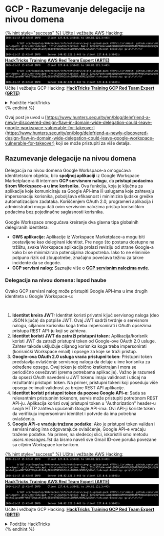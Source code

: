 # GCP - Razumevanje delegacije na nivou domena

{% hint style="success" %}
Učite i vežbajte AWS Hacking:<img src="../../../.gitbook/assets/image (1).png" alt="" data-size="line">[**HackTricks Training AWS Red Team Expert (ARTE)**](https://training.hacktricks.xyz/courses/arte)<img src="../../../.gitbook/assets/image (1).png" alt="" data-size="line">\
Učite i vežbajte GCP Hacking: <img src="../../../.gitbook/assets/image (2).png" alt="" data-size="line">[**HackTricks Training GCP Red Team Expert (GRTE)**<img src="../../../.gitbook/assets/image (2).png" alt="" data-size="line">](https://training.hacktricks.xyz/courses/grte)

<details>

<summary>Podržite HackTricks</summary>

* Proverite [**planove pretplate**](https://github.com/sponsors/carlospolop)!
* **Pridružite se** 💬 [**Discord grupi**](https://discord.gg/hRep4RUj7f) ili [**telegram grupi**](https://t.me/peass) ili **nas pratite** na **Twitteru** 🐦 [**@hacktricks\_live**](https://twitter.com/hacktricks\_live)**.**
* **Podelite hakerske trikove slanjem PR-ova na** [**HackTricks**](https://github.com/carlospolop/hacktricks) i [**HackTricks Cloud**](https://github.com/carlospolop/hacktricks-cloud) github repozitorijume.

</details>
{% endhint %}

Ovaj post je uvod u [https://www.hunters.security/en/blog/delefriend-a-newly-discovered-design-flaw-in-domain-wide-delegation-could-leave-google-workspace-vulnerable-for-takeover](https://www.hunters.security/en/blog/delefriend-a-newly-discovered-design-flaw-in-domain-wide-delegation-could-leave-google-workspace-vulnerable-for-takeover) koji se može pristupiti za više detalja.

## **Razumevanje delegacije na nivou domena**

Delegacija na nivou domena Google Workspace-a omogućava identitetskom objektu, bilo **spoljnoj aplikaciji** iz Google Workspace Marketplace-a ili internom **GCP servisnom nalogu**, da **pristupi podacima širom Workspace-a u ime korisnika**. Ova funkcija, koja je ključna za aplikacije koje komuniciraju sa Google API-ima ili uslugama koje zahtevaju impersonaciju korisnika, poboljšava efikasnost i minimizira ljudske greške automatizacijom zadataka. Korišćenjem OAuth 2.0, programeri aplikacija i administratori mogu dati ovim servisnim nalozima pristup korisničkim podacima bez pojedinačne saglasnosti korisnika.\
\
Google Workspace omogućava kreiranje dva glavna tipa globalnih delegiranih identiteta:

* **GWS aplikacije:** Aplikacije iz Workspace Marketplace-a mogu biti postavljene kao delegirani identitet. Pre nego što postanu dostupne na tržištu, svaka Workspace aplikacija prolazi reviziju od strane Google-a kako bi se minimizirala potencijalna zloupotreba. Iako to ne eliminiše potpuno rizik od zloupotrebe, značajno povećava težinu za takve incidente da se dogode.
* **GCP servisni nalog:** Saznajte više o [**GCP servisnim nalozima ovde**](../gcp-basic-information/#service-accounts).

### **Delegacija na nivou domena: Ispod haube**

Ovako GCP servisni nalog može pristupiti Google API-ima u ime drugih identiteta u Google Workspace-u:

<figure><img src="../../../.gitbook/assets/image (58).png" alt=""><figcaption></figcaption></figure>

1. **Identitet kreira JWT:** Identitet koristi privatni ključ servisnog naloga (deo JSON ključa) da potpiše JWT. Ovaj JWT sadrži tvrdnje o servisnom nalogu, ciljanom korisniku koga treba impersonirati i OAuth opsezima pristupa REST API-ju koji se zahteva.
2. **Identitet koristi JWT da zatraži pristupni token:** Aplikacija/korisnik koristi JWT da zatraži pristupni token od Google-ove OAuth 2.0 usluge. Zahtev takođe uključuje ciljanog korisnika koga treba impersonirati (korisnički Workspace email) i opsege za koje se traži pristup.
3. **Google-ova OAuth 2.0 usluga vraća pristupni token:** Pristupni token predstavlja ovlašćenje servisnog naloga da deluje u ime korisnika za određene opsege. Ovaj token je obično kratkotrajan i mora se periodično osvežavati (prema potrebama aplikacije). Važno je razumeti da opsezi OAuth navedeni u JWT tokenu imaju validnost i uticaj na rezultantni pristupni token. Na primer, pristupni tokeni koji poseduju više opsega će imati validnost za brojne REST API aplikacije.
4. **Identitet koristi pristupni token da pozove Google API-e**: Sada sa relevantnim pristupnim tokenom, servis može pristupiti potrebnom REST API-ju. Aplikacija koristi ovaj pristupni token u "Authorization" header-u svojih HTTP zahteva upućenih Google API-ima. Ovi API-ji koriste token da verifikuju impersonirani identitet i potvrde da ima potrebna ovlašćenja.
5. **Google API-e vraćaju tražene podatke**: Ako je pristupni token validan i servisni nalog ima odgovarajuće ovlašćenje, Google API-e vraćaju tražene podatke. Na primer, na sledećoj slici, iskoristili smo metodu _users.messages.list_ da bismo naveli sve Gmail ID-ove poruka povezane sa ciljnim Workspace korisnikom.

{% hint style="success" %}
Učite i vežbajte AWS Hacking:<img src="../../../.gitbook/assets/image (1).png" alt="" data-size="line">[**HackTricks Training AWS Red Team Expert (ARTE)**](https://training.hacktricks.xyz/courses/arte)<img src="../../../.gitbook/assets/image (1).png" alt="" data-size="line">\
Učite i vežbajte GCP Hacking: <img src="../../../.gitbook/assets/image (2).png" alt="" data-size="line">[**HackTricks Training GCP Red Team Expert (GRTE)**<img src="../../../.gitbook/assets/image (2).png" alt="" data-size="line">](https://training.hacktricks.xyz/courses/grte)

<details>

<summary>Podržite HackTricks</summary>

* Proverite [**planove pretplate**](https://github.com/sponsors/carlospolop)!
* **Pridružite se** 💬 [**Discord grupi**](https://discord.gg/hRep4RUj7f) ili [**telegram grupi**](https://t.me/peass) ili **nas pratite** na **Twitteru** 🐦 [**@hacktricks\_live**](https://twitter.com/hacktricks\_live)**.**
* **Podelite hakerske trikove slanjem PR-ova na** [**HackTricks**](https://github.com/carlospolop/hacktricks) i [**HackTricks Cloud**](https://github.com/carlospolop/hacktricks-cloud) github repozitorijume.

</details>
{% endhint %}
